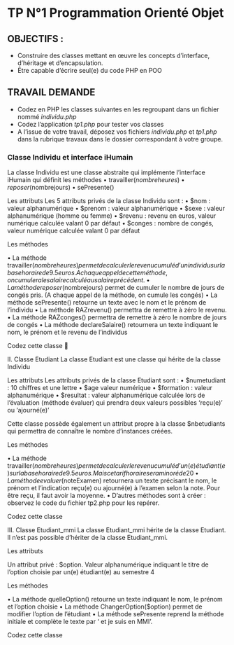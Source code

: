 # TP N°1 Programmation Orienté Objet

## OBJECTIFS :

*	Construire des classes mettant en œuvre les concepts d’interface, d’héritage et d’encapsulation.
*	Être capable d’écrire seul(e) du code PHP en POO 

## TRAVAIL DEMANDE

* Codez en PHP les classes suivantes en les regroupant dans un fichier nommé *individu.php*
*	Codez l’application *tp1.php* pour tester vos classes
*	A l’issue de votre travail, déposez vos fichiers *individu.php* et *tp1.php* dans la rubrique travaux dans le 
dossier correspondant à votre groupe.


###	Classe Individu et interface iHumain
La classe Individu est une classe abstraite qui implémente l’interface iHumain qui définit les méthodes 
•	travailler($nombreheures)
•	reposer($nombrejours)
•	sePresente()

Les attributs
Les 5 attributs privés de la classe Individu sont :
•	$nom : valeur alphanumérique
•	$prenom : valeur alphanumérique
•	$sexe : valeur alphanumérique (homme ou femme)
•	$revenu : revenu en euros, valeur numérique calculée valant 0 par défaut
•	$conges : nombre de congés, valeur numérique calculée valant 0 par défaut

Les méthodes

•	La méthode travailler($nombreheures) permet de calculer le revenu cumulé d’un individu sur la base horaire de 9.5 euros. A chaque appel de cette méthode, on cumulera le salaire calculé au salaire précédent.
•	La méthode reposer($nombrejours) permet de cumuler le nombre de jours de congés pris. (A chaque appel de la méthode, on cumule les congés)
•	La méthode sePresente() retourne un texte avec le nom et le prénom de l’individu
•	La méthode RAZrevenu() permettra de remettre à zéro le revenu.
•	La méthode RAZconges() permettra de remettre à zéro le nombre de jours de congés
•	La méthode declareSalaire() retournera un texte indiquant le nom, le prénom et le revenu de l’individus

Codez cette classe


II.	Classe Etudiant
La classe Etudiant est une classe qui hérite de la classe Individu 

Les attributs
Les attributs privés de la classe Etudiant sont :
•	$numetudiant : 10 chiffres et une lettre
•	$age valeur numérique
•	$formation : valeur alphanumérique
•	$resultat : valeur alphanumérique calculée lors de l’évaluation (méthode évaluer) qui prendra deux valeurs possibles ‘reçu(e)’ ou ‘ajourné(e)’

Cette classe possède également un attribut propre à la classe $nbetudiants qui permettra de connaître le nombre d’instances créées.

Les méthodes 

•	La méthode travailler($nombreheures) permet de calculer le revenu cumulé d’un(e) étudiant(e) sur la base horaire de 9.5 euros. Mais ce tarif horaire sera minoré de 20% si l’étudiant(e) est âgé(e) de moins de 18 ans. A chaque appel de cette méthode, on cumulera le salaire calculé au salaire précédent.
•	La méthode evaluer($noteExamen) retournera un texte précisant le nom, le prénom et l’indication reçu(e) ou ajourné(e) à l’examen selon la note. Pour être reçu, il faut avoir la moyenne.
•	D’autres méthodes sont à créer : observez le code du fichier tp2.php pour les repérer.

Codez cette classe

III.	Classe Etudiant_mmi
La classe Etudiant_mmi hérite de la classe Etudiant. Il n’est pas possible d’hériter de la classe Etudiant_mmi.

Les attributs

Un attribut privé : $option. Valeur alphanumérique indiquant le titre de l’option choisie par un(e) étudiant(e) au semestre 4

Les méthodes

•	La méthode quelleOption() retourne un texte indiquant le nom, le prénom et l’option choisie
•	La méthode ChangerOption($option) permet de modifier l’option de l’étudiant
•	La méthode sePresente reprend la méthode initiale et complète le texte par ‘ et je suis en MMI’.

Codez cette classe


